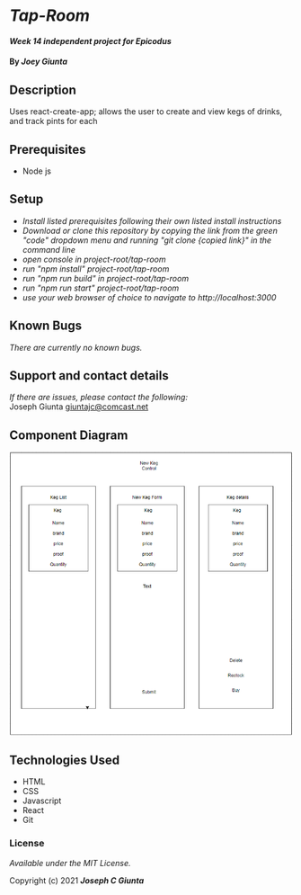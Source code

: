 # _Tap-Room_

#### _Week 14 independent project for Epicodus_

#### By _**Joey Giunta**_

## Description
Uses react-create-app; allows the user to create and view kegs of drinks, and track pints for each

## Prerequisites

* Node js

## Setup

* _Install listed prerequisites following their own listed install instructions_
* _Download or clone this repository by copying the link from the green "code" dropdown menu and running "git clone {copied link}" in the command line_
* _open console in project-root/tap-room_
* _run "npm install" project-root/tap-room_
* _run "npm run build" in project-root/tap-room_
* _run "npm run start" project-root/tap-room_
* _use your web browser of choice to navigate to http://localhost:3000_


## Known Bugs

_There are currently no known bugs._

## Support and contact details

_If there are issues, please contact the following:_  
Joseph Giunta <giuntajc@comcast.net>

## Component Diagram

![Component Diagram](./component_Diagram.png)

## Technologies Used
- HTML
- CSS
- Javascript
- React
- Git

### License

*Available under the MIT License.*

Copyright (c) 2021 **_Joseph C Giunta_**

